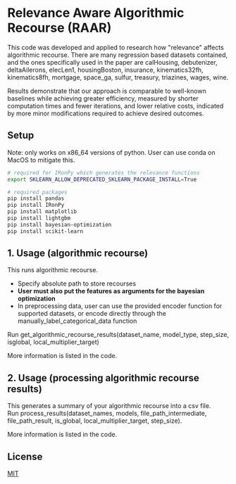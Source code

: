 # Relevance Aware Algorithmic Recourse (RAAR)

This code was developed and applied to research how "relevance" affects algorithmic recourse. There are many regression based datasets contained, and the ones specifically used in the paper are calHousing, debutenizer, deltaAilerons, elecLen1, housingBoston, insurance, kinematics32fh, kinematics8fh, mortgage, space_ga, sulfur, treasury, triazines, wages, wine.

Results demonstrate that our approach is comparable to well-known baselines while achieving greater efficiency, measured by shorter computation times and fewer iterations, and lower relative costs, indicated by more minor modifications required to achieve desired outcomes. 

## Setup
Note: only works on x86_64 versions of python. User can use conda on MacOS to mitigate this. 

```bash
# required for IRonPy which generates the relevance functions
export SKLEARN_ALLOW_DEPRECATED_SKLEARN_PACKAGE_INSTALL=True 

# required packages
pip install pandas
pip install IRonPy
pip install matplotlib
pip install lightgbm
pip install bayesian-optimization
pip install scikit-learn
```

## 1. Usage (algorithmic recourse)
This runs algorithmic recourse.

- Specify absolute path to store recourses
- **User must also put the features as arguments for the bayesian optimization**
- In preprocessing data, user can use the provided encoder function for supported datasets, or encode directly through the manually_label_categorical_data function

Run get_algorithmic_recourse_results(dataset_name, model_type, step_size, isglobal, local_multiplier_target) 

More information is listed in the code.

## 2. Usage (processing algorithmic recourse results)
This generates a summary of your algorithmic recourse into a csv file.\
Run process_results(dataset_names, models, file_path_intermediate, file_path_result, is_global, local_multiplier_target, step_size).

More information is listed in the code.


## License

[MIT](https://choosealicense.com/licenses/mit/)
